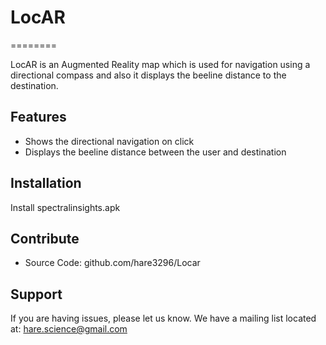 
# LocAR
========

LocAR is an Augmented Reality map which is used for navigation using a directional compass and also it displays the beeline distance to the destination.


Features
--------
- Shows the directional navigation on click
- Displays the beeline distance between the user and destination

Installation
------------

Install spectralinsights.apk 


Contribute
----------
- Source Code: github.com/hare3296/Locar

Support
-------

If you are having issues, please let us know.
We have a mailing list located at: hare.science@gmail.com
